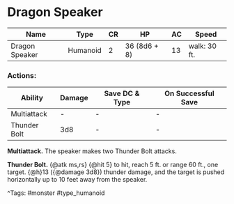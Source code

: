 # Dragon Speaker

| Name | Type | CR | HP | AC | Speed |
|------|------|----|----|----|-------|
| Dragon Speaker | Humanoid | 2 | 36 (8d6 + 8) | 13 | walk: 30 ft. |

### Actions:

| Ability | Damage | Save DC & Type | On Successful Save |
|---------|--------|----------------|--------------------|
| Multiattack | - | - | - |
| Thunder Bolt | 3d8 | - | - |


**Multiattack.** The speaker makes two Thunder Bolt attacks.

**Thunder Bolt.** {@atk ms,rs} {@hit 5} to hit, reach 5 ft. or range 60 ft., one target. {@h}13 ({@damage 3d8}) thunder damage, and the target is pushed horizontally up to 10 feet away from the speaker.

^Tags: #monster #type_humanoid
